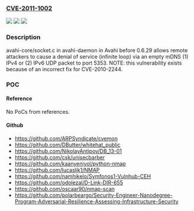 ### [CVE-2011-1002](https://cve.mitre.org/cgi-bin/cvename.cgi?name=CVE-2011-1002)
![](https://img.shields.io/static/v1?label=Product&message=n%2Fa&color=blue)
![](https://img.shields.io/static/v1?label=Version&message=%3D%20n%2Fa%20&color=brighgreen)
![](https://img.shields.io/static/v1?label=Vulnerability&message=n%2Fa&color=brighgreen)

### Description

avahi-core/socket.c in avahi-daemon in Avahi before 0.6.29 allows remote attackers to cause a denial of service (infinite loop) via an empty mDNS (1) IPv4 or (2) IPv6 UDP packet to port 5353. NOTE: this vulnerability exists because of an incorrect fix for CVE-2010-2244.

### POC

#### Reference
No PoCs from references.

#### Github
- https://github.com/ARPSyndicate/cvemon
- https://github.com/DButter/whitehat_public
- https://github.com/NikolayAntipov/DB_13-01
- https://github.com/csk/unisecbarber
- https://github.com/kaanyeniyol/python-nmap
- https://github.com/lucasljk1/NMAP
- https://github.com/namhikelo/Symfonos1-Vulnhub-CEH
- https://github.com/odolezal/D-Link-DIR-655
- https://github.com/oscaar90/nmap-scan
- https://github.com/polarbeargo/Security-Engineer-Nanodegree-Program-Adversarial-Resilience-Assessing-Infrastructure-Security

